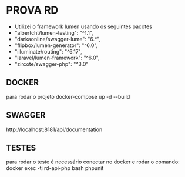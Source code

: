 # PROVA RD

- Utilizei o framework lumen usando os seguintes pacotes
- "albertcht/lumen-testing": "^1.1",
- "darkaonline/swagger-lume": "6.*",
- "flipbox/lumen-generator": "^6.0",
- "illuminate/routing": "^6.17",
- "laravel/lumen-framework": "^6.0",
- "zircote/swagger-php": "^3.0"

## DOCKER

para rodar o projeto
docker-compose up -d --build


## SWAGGER
http://localhost:8181/api/documentation


## TESTES

para rodar o teste é necessário conectar no docker e rodar o comando:
docker exec -ti rd-api-php bash
phpunit

